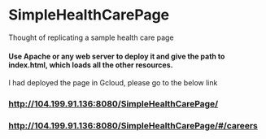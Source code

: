 # SimpleHealthCarePage


Thought of replicating a sample health care page
#### Use Apache or any web server to deploy it and give the path to index.html, which loads all the other resources. 

I had deployed the page in Gcloud, please go to the below link
### http://104.199.91.136:8080/SimpleHealthCarePage/
### http://104.199.91.136:8080/SimpleHealthCarePage/#/careers



